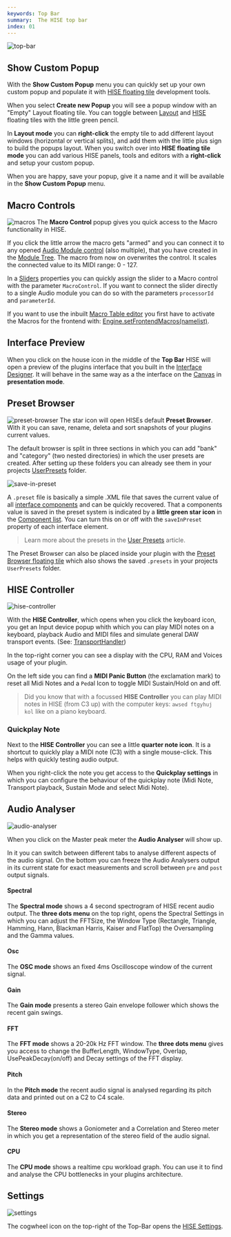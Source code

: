 ```yaml
---
keywords: Top Bar
summary:  The HISE top bar
index: 01
---
```


![top-bar](images/interface\top-bar.png)


## Show Custom Popup

With the **Show Custom Popup** menu you can quickly set up your own custom popup and populate it with [HISE floating tile](/ui-components/floating-tiles/hise) development tools.

When you select **Create new Popup** you will see a popup window with an "Empty" Layout floating tile. You can toggle between [Layout](/ui-components/floating-tiles/layout) and [HISE](/ui-components/floating-tiles/hise) floating tiles with the little green pencil.

In **Layout mode** you can **right-click** the empty tile to add different layout windows (horizontal or vertical splits), and add them with the little plus sign to build the popups layout. When you switch over into **HISE floating tile mode** you can add various HISE panels, tools and editors with a **right-click** and setup your custom popup. 

When you are happy, save your popup, give it a name and it will be available in the **Show Custom Popup** menu. 


## Macro Controls

![macros](images\interface\macro-controls.png)
The **Macro Control** popup gives you quick access to the Macro functionality in HISE. 

If you click the little arrow the macro gets "armed" and you can connect it to any opened [Audio Module control](/hise-modules) (also multiple), that you have created in the [Module Tree](/introduction/hise-interface/left-panel/module-tree). The macro from now on overwrites the control. It scales the connected value to its MIDI range: 0 - 127.

In a [Sliders](/ui-components/plugin-components/knob) properties you can quickly assign the slider to a Macro control with the parameter `MacroControl`. If you want to connect the slider directly to a single Audio module you can do so with the parameters `processorId` and `parameterId`.

If you want to use the inbuilt [Macro Table editor](/ui-components/floating-tiles/hise/macrotable) you first have to activate the Macros for the frontend with: [Engine.setFrontendMacros(namelist)](/scripting/scripting-api/engine#setfrontendmacros).

## Interface Preview

When you click on the house icon in the middle of the **Top Bar** HISE will open a preview of the plugins interface that you built in the [Interface Designer](/introduction/hise-interface/interface-designer). It will behave in the same way as a the interface on the [Canvas](/introduction/hise-interface/interface-designer#canvas) in **presentation mode**.

## Preset Browser
![preset-browser](images\interface\preset-browser.png)
The star icon will open HISEs default **Preset Browser**. With it you can save, rename, deleta and sort snapshots of your plugins current values.

The default browser is split in three sections in which you can add "bank" and "category" (two nested directories) in which the user presets are created. After setting up these folders you can already see them in your projects [UserPresets](/working-with-hise/project-management/projects-folders/user-presets) folder. 

![save-in-preset](images/interface/save-in-preset.png)

A `.preset` file is basically a simple .XML file that saves the current value of all [interface components](/ui-components/plugin-components) and can be quickly recovered. That a components value is saved in the preset system is indicated by a **little green star icon** in the [Component list](/ui-components/floating-tiles/hise/scriptcomponentlist). You can turn this on or off with the `saveInPreset` property of each interface element. 

> Learn more about the presets in the [User Presets](/working-with-hise/project-management/user-presets) article. 

The Preset Browser can also be placed inside your plugin with the [Preset Browser floating tile](/ui-components/floating-tiles/plugin/presetbrowser) which also shows the saved `.presets` in your projects `UserPresets` folder.


## HISE Controller 
![hise-controller](images\interface\hise-controller.png)

With the **HISE Controller**, which opens when you click the keyboard icon, you get an Input device popup whith which you can play MIDI notes on a keyboard, playback Audio and MIDI files and simulate general DAW transport events. (See: [TransportHandler](/scripting/scripting-api/transporthandler))

In the top-right corner you can see a display with the CPU, RAM and Voices usage of your plugin.

On the left side you can find a **MIDI Panic Button** (the exclamation mark) to reset all Midi Notes and a `Ped`al Icon to toggle MIDI Sustain/Hold on and off.

> Did you know that with a focussed **HISE Controller** you can play MIDI notes in HISE (from C3 up) with the computer keys: `awsed ftgyhuj kol` like on a piano keyboard.

### Quickplay Note

Next to the **HISE Controller** you can see a little **quarter note icon**. It is a shortcut to quickly play a MIDI note (C3) with a single mouse-click. This helps with quickly testing audio output. 

When you right-click the note you get access to the **Quickplay settings** in which you can configure the behaviour of the quickplay note (Midi Note, Transport playback, Sustain Mode and select Midi Note).


## Audio Analyser
![audio-analyser](images\interface\audio-analyser.png)

When you click on the Master peak meter the **Audio Analyser** will show up.

In it you can switch between different tabs to analyse different aspects of the audio signal. On the bottom you can freeze the Audio Analysers output in its current state for exact measurements and scroll between `pre` and `post` output signals. 

#### Spectral
The **Spectral mode** shows a 4 second spectrogram of HISE recent audio output. The **three dots menu** on the top right, opens the Spectral Settings in which you can adjust the FFTSize, the Window Type (Rectangle, Triangle, Hamming, Hann, Blackman Harris, Kaiser and FlatTop) the Oversampling and the Gamma values.  

#### Osc
The **OSC mode** shows an fixed 4ms Oscilloscope window of the current signal.

#### Gain
The **Gain mode** presents a stereo Gain envelope follower which shows the recent gain swings.  

#### FFT
The **FFT mode** shows a 20-20k Hz FFT window. The **three dots menu** gives you access to change the BufferLength, WindowType, Overlap, UsePeakDecay(on/off) and Decay settings of the FFT display.
 
#### Pitch
In the **Pitch mode** the recent audio signal is analysed regarding its pitch data and printed out on a C2 to C4 scale. 

#### Stereo
The **Stereo mode** shows a Goniometer and a Correlation and Stereo meter in which you get a representation of the stereo field of the audio signal.    

#### CPU
The **CPU mode** shows a realtime cpu workload graph. You can use it to find and analyse the CPU bottlenecks in your plugins architecture. 


## Settings
![settings](images\interface\settings.png)

The cogwheel icon on the top-right of the Top-Bar opens the [HISE Settings](/working-with-hise/settings). 


